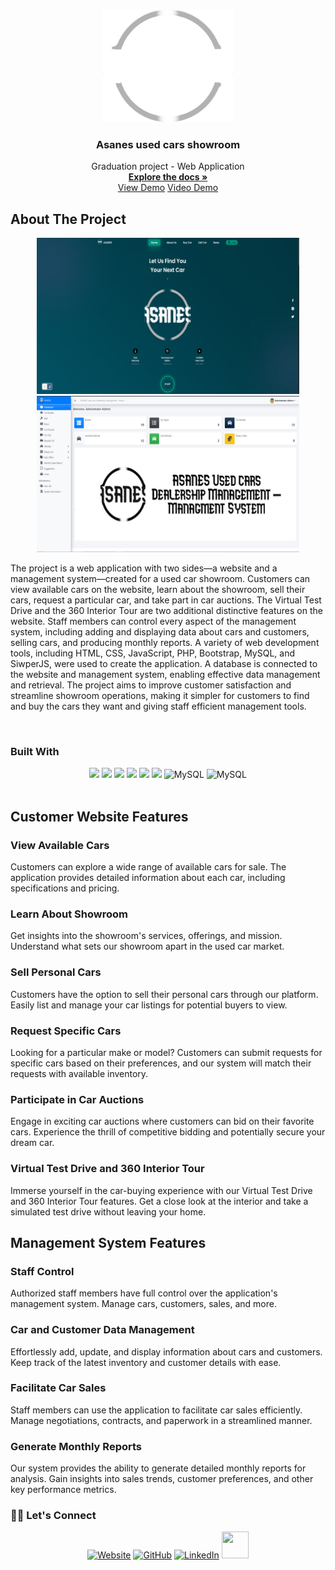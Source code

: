 <!-- Improved compatibility of back to top link: See: https://github.com/othneildrew/Best-README-Template/pull/73 -->
<a name="readme-top"></a>
<!--
*** Thanks for checking out the Best-README-Template. If you have a suggestion
*** that would make this better, please fork the repo and create a pull request
*** or simply open an issue with the tag "enhancement".
*** Don't forget to give the project a star!
*** Thanks again! Now go create something AMAZING! :D
-->

<!-- PROJECT LOGO -->
<br />
<div align="center">
  <a href="https://github.com/asanes19">
    <img src="Readme/whitelogo.png" alt="Logo" width="210" height="180">
  </a>

  <h3 align="center">Asanes used cars showroom</h3>

  <p align="center">
Graduation project - Web Application
    <br />
    <a href="https://github.com/asanes19/GraduationProject"><strong>Explore the docs »</strong></a>
    <br />
    <a href="http://asanes.epizy.com/">View Demo</a>
    <a href="https://amazing-pudding-61a0d0.netlify.app/">Video Demo</a>
  </p>
</div>

<!-- ABOUT THE PROJECT -->
## About The Project

<p align="center">
  <a href="https://github.com/asanes19">
    <img src="Readme/clint.jpg" alt="Clint" width="420" height="250">
    <img src="Readme/admin.jpg" alt="Clint" width="420" height="250">
  </a>
</p>

The project is a web application with two sides—a website and a management system—created for a used car showroom. Customers can view available cars on the website, learn about the showroom, sell their cars, request a particular car, and take part in car auctions. The Virtual Test Drive and the 360 Interior Tour are two additional distinctive features on the website. Staff members can control every aspect of the management system, including adding and displaying data about cars and customers, selling cars, and producing monthly reports. A variety of web development tools, including HTML, CSS, JavaScript, PHP, Bootstrap, MySQL, and SiwperJS, were used to create the application. 
A database is connected to the website and management system, enabling effective data management and retrieval. The project aims to improve customer satisfaction and streamline showroom operations, making it simpler for customers to find and buy the cars they want and giving staff efficient management tools.

<br>

### Built With

<p align="center" style="cursor: pointer;">
<img src="https://img.shields.io/badge/javascript%20-%23323330.svg?&style=for-the-badge&logo=javascript&logoColor=%23F7DF1E">
<img src="https://img.shields.io/badge/html5%20-%23E34F26.svg?&style=for-the-badge&logo=html5&logoColor=white">
<img src="https://img.shields.io/badge/css3%20-%231572B6.svg?&style=for-the-badge&logo=css3&logoColor=white">
  <img src="https://img.shields.io/static/v1?style=for-the-badge&message=PHP&color=777BB4&logo=PHP&logoColor=FFFFFF&label=">
  <img src="https://img.shields.io/badge/bootstrap%20-%23563D7C.svg?&style=for-the-badge&logo=bootstrap&logoColor=white">
<img src="https://img.shields.io/static/v1?style=for-the-badge&amp;message=SwiperJS&amp;color=6332F6&amp;logo=Swiper&amp;logoColor=FFFFFF&amp;label=">
<img alt="MySQL" src="https://img.shields.io/badge/MySQL-%2300f.svg?style=for-the-badge&logo=MySQL&logoColor=white">
<img alt="MySQL" src="https://img.shields.io/badge/Ajax-%2300f.svg?style=for-the-badge&logo=Ajax&logoColor=white">

 
<br>
<br>

## Customer Website Features

### View Available Cars

Customers can explore a wide range of available cars for sale. The application provides detailed information about each car, including specifications and pricing.

### Learn About Showroom

Get insights into the showroom's services, offerings, and mission. Understand what sets our showroom apart in the used car market.

### Sell Personal Cars

Customers have the option to sell their personal cars through our platform. Easily list and manage your car listings for potential buyers to view.

### Request Specific Cars

Looking for a particular make or model? Customers can submit requests for specific cars based on their preferences, and our system will match their requests with available inventory.

### Participate in Car Auctions

Engage in exciting car auctions where customers can bid on their favorite cars. Experience the thrill of competitive bidding and potentially secure your dream car.

### Virtual Test Drive and 360 Interior Tour

Immerse yourself in the car-buying experience with our Virtual Test Drive and 360 Interior Tour features. Get a close look at the interior and take a simulated test drive without leaving your home.

## Management System Features

### Staff Control

Authorized staff members have full control over the application's management system. Manage cars, customers, sales, and more.

### Car and Customer Data Management

Effortlessly add, update, and display information about cars and customers. Keep track of the latest inventory and customer details with ease.

### Facilitate Car Sales

Staff members can use the application to facilitate car sales efficiently. Manage negotiations, contracts, and paperwork in a streamlined manner.

### Generate Monthly Reports

Our system provides the ability to generate detailed monthly reports for analysis. Gain insights into sales trends, customer preferences, and other key performance metrics.

 

<h3> 🙋‍♀️ Let's Connect </h3>
<p  align="center">
<a href="https://animated-dodol-f567aa.netlify.app/"><img src="https://img.icons8.com/bubbles/50/000000/web.png" alt="Website"/></a>
<a href="https://github.com/asanes19"><img src="https://img.icons8.com/bubbles/50/000000/github.png" alt="GitHub"/></a>
<a href="https://www.linkedin.com/in/abdelrahmansherif1930/"><img src="https://img.icons8.com/bubbles/50/000000/linkedin.png" alt="LinkedIn"/></a>
<a href="https://twitter.com/ASANES19"><img src="https://www.cdnlogo.com/logos/t/96/twitter-icon.svg" width='43px' height='43px' padding='5px'></a>
</p>



